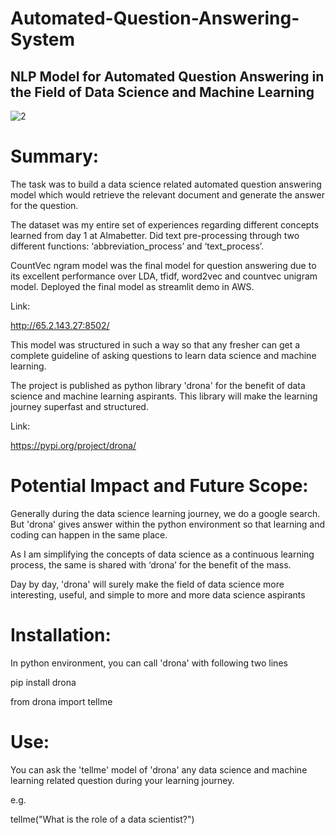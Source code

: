# Automated-Question-Answering-System

## NLP Model for Automated Question Answering in the Field of Data Science and Machine Learning

![2](https://user-images.githubusercontent.com/89520031/172648766-fd04794a-7c00-49d9-8303-aa657e12cab5.png)

# Summary:

The task was to build a data science related automated question answering model which would retrieve the relevant document and generate the answer for the question.

The dataset was my entire set of experiences regarding different concepts learned from day 1 at Almabetter. Did text pre-processing through two different functions: ‘abbreviation_process’ and ‘text_process’.

CountVec ngram model was the final model for question answering due to its excellent performance over LDA, tfidf, word2vec and countvec unigram model. Deployed the final model as streamlit demo in AWS.

Link:

http://65.2.143.27:8502/

This model was structured in such a way so that any fresher can get a complete guideline of asking questions to learn data science and machine learning.

The project is published as python library 'drona' for the benefit of data science and machine learning aspirants. This library will make the learning journey superfast and structured. 

Link: 

https://pypi.org/project/drona/

# Potential Impact and Future Scope:

Generally during the data science learning journey, we do a google search. But 'drona' gives answer within the python environment so that learning and coding can happen in the same place.

As I am simplifying the concepts of data science as a continuous learning process, the same is shared with ‘drona’ for the benefit of the mass.

Day by day, 'drona' will surely make the field of data science more interesting, useful, and simple to more and more data science aspirants

# Installation:

In python environment, you can call 'drona' with following two lines

pip install drona

from drona import tellme

# Use:

You can ask the 'tellme' model of 'drona' any data science and machine learning related question during your learning journey.

e.g.

tellme("What is the role of a data scientist?")
